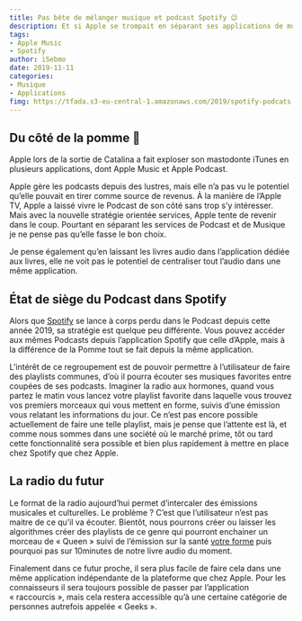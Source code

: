 ```yaml
---
title: Pas bête de mélanger musique et podcast Spotify 😉 
description: Et si Apple se trompait en séparant ses applications de musique et de podcast ? Spotify prendrait de l’avance sur la radio du futur. 
tags: 
- Apple Music
- Spotify 
author: iSebmo
date: 2019-11-11
categories: 
- Musique
- Applications
fimg: https://tfada.s3-eu-central-1.amazonaws.com/2019/spotify-podcats.png
---
```


## Du côté de la pomme 🍏
Apple lors de la sortie de Catalina a fait exploser son mastodonte iTunes en plusieurs applications, dont Apple Music et Apple Podcast. 

Apple gère les podcasts depuis des lustres, mais elle n’a pas vu le potentiel qu’elle pouvait en tirer comme source de revenus. À la manière de l’Apple TV, Apple a laissé vivre le Podcast de son côté sans trop s’y intéresser. 
Mais avec la nouvelle stratégie orientée services, Apple tente de revenir dans le coup. Pourtant en séparant les services de Podcast et de Musique je ne pense pas qu’elle fasse le bon choix. 

Je pense également qu’en laissant les livres audio dans l’application dédiée aux livres, elle ne voit pas le potentiel de centraliser tout l’audio dans une même application. 

## État de siège du Podcast dans Spotify
Alors que [Spotify](https://www.spotify.com/fr/) se lance à corps perdu dans le Podcast depuis cette année 2019, sa stratégie est quelque peu différente. Vous pouvez accéder aux mêmes Podcasts depuis l’application Spotify que celle d’Apple, mais à la différence de la Pomme tout se fait depuis la même application. 

L’intérêt de ce regroupement est de pouvoir permettre à l’utilisateur de faire des playlists communes, d’où il pourra écouter ses musiques favorites entre coupées de ses podcasts. Imaginer la radio aux hormones, quand vous partez le matin vous lancez votre playlist favorite dans laquelle vous trouvez vos premiers morceaux qui vous mettent en forme, suivis d’une émission vous relatant les informations du jour. 
Ce n’est pas encore possible actuellement de faire une telle playlist, mais je pense que l’attente est là, et comme nous sommes dans une société où le marché prime, tôt ou tard cette fonctionnalité sera possible et bien plus rapidement à mettre en place chez Spotify que chez Apple. 

## La radio du futur
Le format de la radio aujourd’hui permet d’intercaler des émissions musicales et culturelles. Le problème ? C’est que l’utilisateur n’est pas maitre de ce qu’il va écouter. Bientôt, nous pourrons créer ou laisser les algorithmes créer des playlists de ce genre qui pourront enchainer un morceau de « Queen » suivi de l’émission sur la santé [votre forme](https://rmc.bfmtv.com/mediaplayer/podcast/le-weekend-des-experts-forme/) puis pourquoi pas sur 10minutes de notre livre audio du moment. 

Finalement dans ce futur proche, il sera plus facile de faire cela dans une même application indépendante de la plateforme que chez Apple. Pour les connaisseurs il sera toujours possible de passer par l’application « raccourcis », mais cela restera accessible qu’à une certaine catégorie de personnes autrefois appelée « Geeks ».